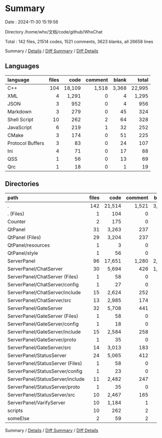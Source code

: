 # Summary

Date : 2024-11-30 15:19:56

Directory /home/whx/文档/code/github/WhxChat

Total : 142 files,  21514 codes, 1521 comments, 3623 blanks, all 26658 lines

Summary / [Details](details.md) / [Diff Summary](diff.md) / [Diff Details](diff-details.md)

## Languages
| language | files | code | comment | blank | total |
| :--- | ---: | ---: | ---: | ---: | ---: |
| C++ | 104 | 18,109 | 1,518 | 3,368 | 22,995 |
| XML | 4 | 1,291 | 0 | 4 | 1,295 |
| JSON | 3 | 952 | 0 | 4 | 956 |
| Markdown | 3 | 279 | 0 | 45 | 324 |
| Shell Script | 10 | 262 | 2 | 64 | 328 |
| JavaScript | 6 | 219 | 1 | 32 | 252 |
| CMake | 3 | 174 | 0 | 51 | 225 |
| Protocol Buffers | 3 | 83 | 0 | 24 | 107 |
| Ini | 4 | 71 | 0 | 17 | 88 |
| QSS | 1 | 56 | 0 | 13 | 69 |
| Qrc | 1 | 18 | 0 | 1 | 19 |

## Directories
| path | files | code | comment | blank | total |
| :--- | ---: | ---: | ---: | ---: | ---: |
| . | 142 | 21,514 | 1,521 | 3,623 | 26,658 |
| . (Files) | 1 | 104 | 0 | 32 | 136 |
| Counter | 2 | 175 | 0 | 13 | 188 |
| QtPanel | 31 | 3,263 | 237 | 566 | 4,066 |
| QtPanel (Files) | 29 | 3,204 | 237 | 552 | 3,993 |
| QtPanel/resources | 1 | 3 | 0 | 1 | 4 |
| QtPanel/style | 1 | 56 | 0 | 13 | 69 |
| ServerPanel | 96 | 17,651 | 1,280 | 2,932 | 21,863 |
| ServerPanel/ChatServer | 30 | 5,694 | 426 | 1,021 | 7,141 |
| ServerPanel/ChatServer (Files) | 1 | 58 | 0 | 17 | 75 |
| ServerPanel/ChatServer/config | 1 | 27 | 0 | 7 | 34 |
| ServerPanel/ChatServer/include | 15 | 2,624 | 252 | 442 | 3,318 |
| ServerPanel/ChatServer/src | 13 | 2,985 | 174 | 555 | 3,714 |
| ServerPanel/GateServer | 32 | 5,708 | 441 | 996 | 7,145 |
| ServerPanel/GateServer (Files) | 1 | 58 | 0 | 17 | 75 |
| ServerPanel/GateServer/config | 1 | 18 | 0 | 4 | 22 |
| ServerPanel/GateServer/include | 15 | 2,584 | 258 | 431 | 3,273 |
| ServerPanel/GateServer/proto | 1 | 35 | 0 | 10 | 45 |
| ServerPanel/GateServer/src | 14 | 3,013 | 183 | 534 | 3,730 |
| ServerPanel/StatusServer | 24 | 5,065 | 412 | 875 | 6,352 |
| ServerPanel/StatusServer (Files) | 1 | 58 | 0 | 17 | 75 |
| ServerPanel/StatusServer/config | 1 | 23 | 0 | 5 | 28 |
| ServerPanel/StatusServer/include | 11 | 2,482 | 247 | 385 | 3,114 |
| ServerPanel/StatusServer/proto | 1 | 35 | 0 | 10 | 45 |
| ServerPanel/StatusServer/src | 10 | 2,467 | 165 | 458 | 3,090 |
| ServerPanel/VarifyServer | 10 | 1,184 | 1 | 40 | 1,225 |
| scripts | 10 | 262 | 2 | 64 | 328 |
| someElse | 2 | 59 | 2 | 16 | 77 |

Summary / [Details](details.md) / [Diff Summary](diff.md) / [Diff Details](diff-details.md)